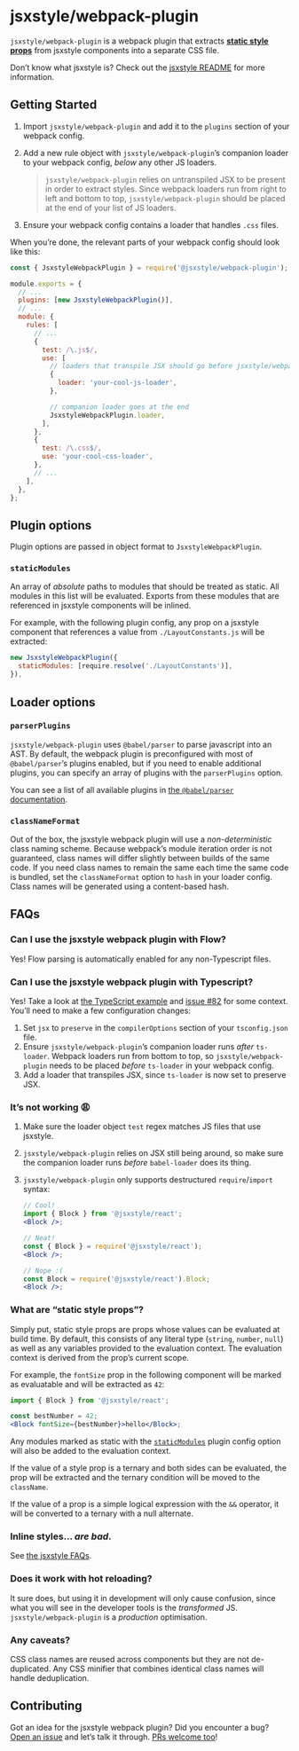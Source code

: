 # jsxstyle/webpack-plugin

`jsxstyle/webpack-plugin` is a webpack plugin that extracts [**static style props**](#what-are-static-style-props) from jsxstyle components into a separate CSS file.

Don’t know what jsxstyle is? Check out the [jsxstyle README][] for more information.

## Getting Started

1.  Import `jsxstyle/webpack-plugin` and add it to the `plugins` section of your webpack config.

2.  Add a new rule object with `jsxstyle/webpack-plugin`’s companion loader to your webpack config, _below_ any other JS loaders.

    > `jsxstyle/webpack-plugin` relies on untranspiled JSX to be present in order to extract styles. Since webpack loaders run from right to left and bottom to top, `jsxstyle/webpack-plugin` should be placed at the end of your list of JS loaders.

3.  Ensure your webpack config contains a loader that handles `.css` files.

When you’re done, the relevant parts of your webpack config should look like this:

```js
const { JsxstyleWebpackPlugin } = require('@jsxstyle/webpack-plugin');

module.exports = {
  // ...
  plugins: [new JsxstyleWebpackPlugin()],
  // ...
  module: {
    rules: [
      // ...
      {
        test: /\.js$/,
        use: [
          // loaders that transpile JSX should go before jsxstyle/webpack-plugin’s companion loader
          {
            loader: 'your-cool-js-loader',
          },

          // companion loader goes at the end
          JsxstyleWebpackPlugin.loader,
        ],
      },
      {
        test: /\.css$/,
        use: 'your-cool-css-loader',
      },
      // ...
    ],
  },
};
```

## Plugin options

Plugin options are passed in object format to `JsxstyleWebpackPlugin`.

### `staticModules`

An array of _absolute_ paths to modules that should be treated as static. All modules in this list will be evaluated. Exports from these modules that are referenced in jsxstyle components will be inlined.

For example, with the following plugin config, any prop on a jsxstyle component that references a value from `./LayoutConstants.js` will be extracted:

```js
new JsxstyleWebpackPlugin({
  staticModules: [require.resolve('./LayoutConstants')],
}),
```

## Loader options

### `parserPlugins`

`jsxstyle/webpack-plugin` uses `@babel/parser` to parse javascript into an AST. By default, the webpack plugin is preconfigured with most of `@babel/parser`’s plugins enabled, but if you need to enable additional plugins, you can specify an array of plugins with the `parserPlugins` option.

You can see a list of all available plugins in [the `@babel/parser` documentation][parser plugins].

### `classNameFormat`

Out of the box, the jsxstyle webpack plugin will use a _non-deterministic_ class naming scheme. Because webpack’s module iteration order is not guaranteed, class names will differ slightly between builds of the same code. If you need class names to remain the same each time the same code is bundled, set the `classNameFormat` option to `hash` in your loader config. Class names will be generated using a content-based hash.

## FAQs

### Can I use the jsxstyle webpack plugin with Flow?

Yes! Flow parsing is automatically enabled for any non-Typescript files.

### Can I use the jsxstyle webpack plugin with Typescript?

Yes! Take a look at [the TypeScript example][ts example] and [issue #82][issue 82] for some context. You’ll need to make a few configuration changes:

1.  Set `jsx` to `preserve` in the `compilerOptions` section of your `tsconfig.json` file.
2.  Ensure `jsxstyle/webpack-plugin`’s companion loader runs _after_ `ts-loader`. Webpack loaders run from bottom to top, so `jsxstyle/webpack-plugin` needs to be placed _before_ `ts-loader` in your webpack config.
3.  Add a loader that transpiles JSX, since `ts-loader` is now set to preserve JSX.

### It’s not working 😩

1.  Make sure the loader object `test` regex matches JS files that use jsxstyle.
2.  `jsxstyle/webpack-plugin` relies on JSX still being around, so make sure the companion loader runs _before_ `babel-loader` does its thing.
3.  `jsxstyle/webpack-plugin` only supports destructured `require`/`import` syntax:

    ```jsx
    // Cool!
    import { Block } from '@jsxstyle/react';
    <Block />;

    // Neat!
    const { Block } = require('@jsxstyle/react');
    <Block />;

    // Nope :(
    const Block = require('@jsxstyle/react').Block;
    <Block />;
    ```

### What are “static style props”?

Simply put, static style props are props whose values can be evaluated at build time. By default, this consists of any literal type (`string`, `number`, `null`) as well as any variables provided to the evaluation context. The evaluation context is derived from the prop’s current scope.

For example, the `fontSize` prop in the following component will be marked as evaluatable and will be extracted as `42`:

```jsx
import { Block } from '@jsxstyle/react';

const bestNumber = 42;
<Block fontSize={bestNumber}>hello</Block>;
```

Any modules marked as static with the [`staticModules`](#staticModules) plugin config option will also be added to the evaluation context.

If the value of a style prop is a ternary and both sides can be evaluated, the prop will be extracted and the ternary condition will be moved to the `className`.

If the value of a prop is a simple logical expression with the `&&` operator, it will be converted to a ternary with a null alternate.

### Inline styles… _are bad_.

See [the jsxstyle FAQs][jsxstyle faqs].

### Does it work with hot reloading?

It sure does, but using it in development will only cause confusion, since what you will see in the developer tools is the _transformed_ JS. `jsxstyle/webpack-plugin` is a _production_ optimisation.

### Any caveats?

CSS class names are reused across components but they are not de-duplicated. Any CSS minifier that combines identical class names will handle deduplication.

## Contributing

Got an idea for the jsxstyle webpack plugin? Did you encounter a bug? [Open an issue][new issue] and let’s talk it through. [PRs welcome too][pr]!

[jsxstyle readme]: https://github.com/jsxstyle/jsxstyle/tree/main/packages/jsxstyle#readme
[jsxstyle faqs]: https://github.com/jsxstyle/jsxstyle/tree/main/packages/jsxstyle#faqs
[parser plugins]: https://new.babeljs.io/docs/en/next/babel-parser.html#plugins
[new issue]: https://github.com/jsxstyle/jsxstyle/issues/new
[pr]: https://github.com/jsxstyle/jsxstyle/pulls
[ts example]: https://github.com/jsxstyle/jsxstyle/tree/main/examples/jsxstyle-typescript-example
[issue 82]: https://github.com/jsxstyle/jsxstyle/issues/82#issuecomment-355141948
